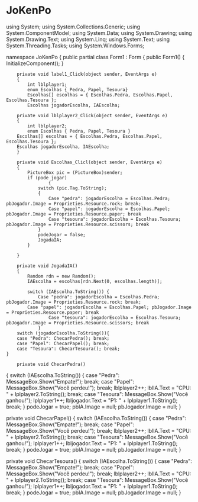 # JoKenPo
using System;
using System.Collections.Generic;
using System.ComponentModel;
using System.Data;
using System.Drawing;
using System.Drawing.Text;
using System.Linq;
using System.Text;
using System.Threading.Tasks;
using System.Windows.Forms;

namespace JoKenPo
{
    public partial class Form1 : Form
    {
        public Form1()
        {
            InitializeComponent();
        }


        private void label1_Click(object sender, EventArgs e)
        {
            int lblplayer1;
            enum Escolhas { Pedra, Papel, Tesoura}
            Escolhas[] escolhas = { Escolhas.Pedra, Escolhas.Papel, Escolhas.Tesoura };
            Escolhas jogadorEscolha, IAEscolha;

        private void lblplayer2_Click(object sender, EventArgs e)
        {
            int lblplayer2;
            enum Escolhas { Pedra, Papel, Tesoura }
        Escolhas[] escolhas = { Escolhas.Pedra, Escolhas.Papel, Escolhas.Tesoura };
        Escolhas jogadorEscolha, IAEscolha;
        }        

        private void Escolhas_Clicl(object sender, EventArgs e)
        {
            PictureBox pic = (PictureBox)sender;
            if (pode jogar)
                    {
                switch (pic.Tag.ToString);
                {
                    Case "pedra": jogadorEscolha = Escolhas.Pedra; pbJogador.Image = Proprieties.Resource.rock; break;
                    Case "papel": jogadorEscolha = Escolhas.Papel; pbJogador.Image = Proprieties.Resource.paper; break
                    Case "tesoura": jogadorEscolha = Escolhas.Tesoura; pbJogador.Image = Proprieties.Resource.scissors; break
                }
                podeJogar = false;
                JogadaIA;
            }

        }

        private void JogadaIA()
        {
            Random rdn = new Random();
            IAEscolha = escolhas[rdn.Next(0, escolhas.length)];

            switch (IAEscolha.ToString()) {
                Case "pedra": jogadorEscolha = Escolhas.Pedra; pbJogador.Image = Proprieties.Resource.rock; break;
            Case "papel": jogadorEscolha = Escolhas.Papel; pbJogador.Image = Proprieties.Resource.paper; break
                    Case "tesoura": jogadorEscolha = Escolhas.Tesoura; pbJogador.Image = Proprieties.Resource.scissors; break
                }
        switch (jogadorEscolha.ToString()){
        case "Pedra": ChecarPedra(); break;
        case "Papel": ChecarPapel(); break;
        case "Tesoura": ChecarTesoura(); break;
    }

        private void ChecarPedra()
{
    switch (IAEscolha.ToString())
    {
        case "Pedra": MessageBox.Show("Empate!"); break;
        case "Papel": MessageBox.Show("Você perdeu!"); break;
            lblplayer2++; lblIA.Text = "CPU: " + lplplayer2.ToString(); break;
        case "Tesoura": MessageBox.Show("Você ganhou!");
            lplplayer1++; lbljogador.Text = "P1: " + lplplayer1.ToString(); break;
    }
    podeJogar = true; pbIA.Image = null; pbJogador.Image = null;
}

private void ChecarPapel()
{
    switch (IAEscolha.ToString())
    {
        case "Pedra": MessageBox.Show("Empate!"); break;
        case "Papel":
            MessageBox.Show("Você perdeu!"); break;
            lblplayer2++; lblIA.Text = "CPU: " + lplplayer2.ToString(); break;
        case "Tesoura":
            MessageBox.Show("Você ganhou!");
            lplplayer1++; lbljogador.Text = "P1: " + lplplayer1.ToString(); break;
    }
    podeJogar = true; pbIA.Image = null; pbJogador.Image = null;
}

private void ChecarTesoura()
{
    switch (IAEscolha.ToString())
    {
        case "Pedra": MessageBox.Show("Empate!"); break;
        case "Papel":
            MessageBox.Show("Você perdeu!"); break;
            lblplayer2++; lblIA.Text = "CPU: " + lplplayer2.ToString(); break;
        case "Tesoura":
            MessageBox.Show("Você ganhou!");
            lplplayer1++; lbljogador.Text = "P1: " + lplplayer1.ToString(); break;
    }
    podeJogar = true; pbIA.Image = null; pbJogador.Image = null;
}


